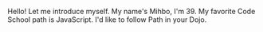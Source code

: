 Hello!
Let me introduce myself.
My name's Mihbo, I'm 39.
My favorite Code School path is JavaScript.
I'd like to follow Path in your Dojo.
